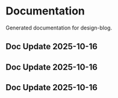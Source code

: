 # Documentation

Generated documentation for design-blog.

## Doc Update 2025-10-16

## Doc Update 2025-10-16

## Doc Update 2025-10-16
